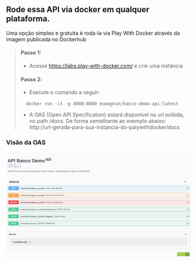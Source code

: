 ## Rode essa API via docker em qualquer plataforma.<br>
Uma opção simples e gratuita é roda-la via Play With Docker através da imagem publicada no Dockerhub

> #### Passo 1: 
> * Acesse https://labs.play-with-docker.com/ e crie uma instância
> #### Passo 2: 
> * Execute o comando a seguir:
> ```
>   docker run -it -p 8080:8080 eumagnun/banco-demo-api:latest
> ```
> * A OAS (Open API Specification) estará disponivel na url exibida, no path /docs. De forma semelhante ao exemplo abaixo:<br>
    http://url-gerada-para-sua-instancia-do-palywithdocker/docs
### Visão da OAS

![Visão da OAS](https://raw.githubusercontent.com/eumagnun/demo-banco-api/main/oas-api-demo-banco.JPG)
